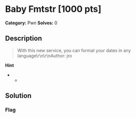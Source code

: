 # Baby Fmtstr [1000 pts]

**Category:** Pwn
**Solves:** 0

## Description
>With this new service, you can format your dates in any language\r\n\r\nAuthor: jro

**Hint**
* -

## Solution

### Flag

